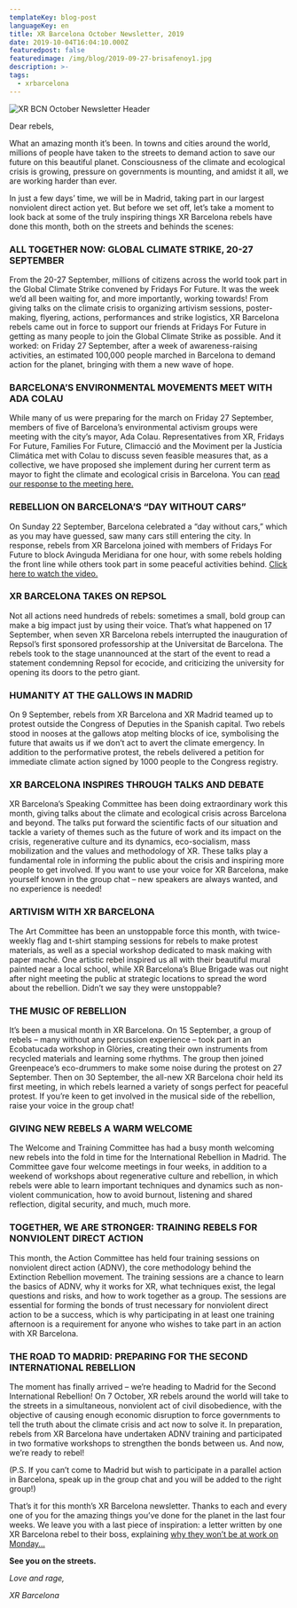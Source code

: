 ```yaml
---
templateKey: blog-post
languageKey: en
title: XR Barcelona October Newsletter, 2019
date: 2019-10-04T16:04:10.000Z
featuredpost: false
featuredimage: /img/blog/2019-09-27-brisafenoy1.jpg
description: >-
tags:
  - xrbarcelona
---
```


![XR BCN October Newsletter Header](2019-10-04-October-Header-ENG.jpg)

Dear rebels, 

What an amazing month it’s been. In towns and cities around the world, millions of people have taken to the streets to demand action to save our future on this beautiful planet. Consciousness of the climate and ecological crisis is growing, pressure on governments is mounting, and amidst it all, we are working harder than ever. 

In just a few days’ time, we will be in Madrid, taking part in our largest nonviolent direct action yet. But before we set off, let’s take a moment to look back at some of the truly inspiring things XR Barcelona rebels have done this month, both on the streets and behinds the scenes: 

### ALL TOGETHER NOW: GLOBAL CLIMATE STRIKE, 20-27 SEPTEMBER

From the 20-27 September, millions of citizens across the world took part in the Global Climate Strike convened by Fridays For Future. It was the week we’d all been waiting for, and more importantly, working towards! From giving talks on the climate crisis to organizing artivism sessions, poster-making, flyering, actions, performances and strike logistics, XR Barcelona rebels came out in force to support our friends at Fridays For Future in getting as many people to join the Global Climate Strike as possible. And it worked: on Friday 27 September, after a week of awareness-raising activities, an estimated 100,000 people marched in Barcelona to demand action for the planet, bringing with them a new wave of hope.

### BARCELONA’S ENVIRONMENTAL MOVEMENTS MEET WITH ADA COLAU

While many of us were preparing for the march on Friday 27 September, members of five of Barcelona’s environmental activism groups were meeting with the city’s mayor, Ada Colau. Representatives from XR, Fridays For Future, Families For Future, Climacció and the Moviment per la Justícia Climática met with Colau to discuss seven feasible measures that, as a collective, we have proposed she implement during her current term as mayor to fight the climate and ecological crisis in Barcelona. You can [read our response to the meeting here.](https://xrbarcelona.org/en/blog/2019-10-03-meeting-evaluation-ada-colau/)

### REBELLION ON BARCELONA’S “DAY WITHOUT CARS”

On Sunday 22 September, Barcelona celebrated a “day without cars,” which as you may have guessed, saw many cars still entering the city. In response, rebels from XR Barcelona joined with members of Fridays For Future to block Avinguda Meridiana for one hour, with some rebels holding the front line while others took part in some peaceful activities behind. [Click here to watch the video.](https://www.ccma.cat/tv3/alacarta/telenoticies/accio-alternativa-de-fridays-for-future-en-el-dia-sense-cotxes-a-barcelona/video/5922894/)

### XR BARCELONA TAKES ON REPSOL

Not all actions need hundreds of rebels: sometimes a small, bold group can make a big impact just by using their voice. That’s what happened on 17 September, when seven XR Barcelona rebels interrupted the inauguration of Repsol’s first sponsored professorship at the Universitat de Barcelona. The rebels took to the stage unannounced at the start of the event to read a statement condemning Repsol for ecocide, and criticizing the university for opening its doors to the petro giant. 

### HUMANITY AT THE GALLOWS IN MADRID

On 9 September, rebels from XR Barcelona and XR Madrid teamed up to protest outside the Congress of Deputies in the Spanish capital. Two rebels stood in nooses at the gallows atop melting blocks of ice, symbolising the future that awaits us if we don’t act to avert the climate emergency. In addition to the performative protest, the rebels delivered a petition for immediate climate action signed by 1000 people to the Congress registry. 

### XR BARCELONA INSPIRES THROUGH TALKS AND DEBATE

XR Barcelona’s Speaking Committee has been doing extraordinary work this month, giving talks about the climate and ecological crisis across Barcelona and beyond. The talks put forward the scientific facts of our situation and tackle a variety of themes such as the future of work and its impact on the crisis, regenerative culture and its dynamics, eco-socialism, mass mobilization and the values and methodology of XR. These talks play a fundamental role in informing the public about the crisis and inspiring more people to get involved. If you want to use your voice for XR Barcelona, make yourself known in the group chat – new speakers are always wanted, and no experience is needed!

### ARTIVISM WITH XR BARCELONA

The Art Committee has been an unstoppable force this month, with twice-weekly flag and t-shirt stamping sessions for rebels to make protest materials, as well as a special workshop dedicated to mask making with paper maché. One artistic rebel inspired us all with their beautiful mural painted near a local school, while XR Barcelona’s Blue Brigade was out night after night meeting the public at strategic locations to spread the word about the rebellion. Didn’t we say they were unstoppable?  

### THE MUSIC OF REBELLION

It’s been a musical month in XR Barcelona. On 15 September, a group of rebels – many without any percussion experience – took part in an Ecobatucada workshop in Glòries, creating their own instruments from recycled materials and learning some rhythms. The group then joined Greenpeace’s eco-drummers to make some noise during the protest on 27 September. Then on 30 September, the all-new XR Barcelona choir held its first meeting, in which rebels learned a variety of songs perfect for peaceful protest. If you’re keen to get involved in the musical side of the rebellion, raise your voice in the group chat! 

### GIVING NEW REBELS A WARM WELCOME

The Welcome and Training Committee has had a busy month welcoming new rebels into the fold in time for the International Rebellion in Madrid. The Committee gave four welcome meetings in four weeks, in addition to a weekend of workshops about regenerative culture and rebellion, in which rebels were able to learn important techniques and dynamics such as non-violent communication, how to avoid burnout, listening and shared reflection, digital security, and much, much more. 

### TOGETHER, WE ARE STRONGER: TRAINING REBELS FOR NONVIOLENT DIRECT ACTION

This month, the Action Committee has held four training sessions on nonviolent direct action (ADNV), the core methodology behind the Extinction Rebellion movement. The training sessions are a chance to learn the basics of ADNV, why it works for XR, what techniques exist, the legal questions and risks, and how to work together as a group. The sessions are essential for forming the bonds of trust necessary for nonviolent direct action to be a success, which is why participating in at least one training afternoon is a requirement for anyone who wishes to take part in an action with XR Barcelona. 

### THE ROAD TO MADRID: PREPARING FOR THE SECOND INTERNATIONAL REBELLION

The moment has finally arrived – we’re heading to Madrid for the Second International Rebellion! On 7 October, XR rebels around the world will take to the streets in a simultaneous, nonviolent act of civil disobedience, with the objective of causing enough economic disruption to force governments to tell the truth about the climate crisis and act now to solve it. In preparation, rebels from XR Barcelona have undertaken ADNV training and participated in two formative workshops to strengthen the bonds between us. And now, we’re ready to rebel!

(P.S. If you can’t come to Madrid but wish to participate in a parallel action in Barcelona, speak up in the group chat and you will be added to the right group!)


That’s it for this month’s XR Barcelona newsletter. Thanks to each and every one of you for the amazing things you’ve done for the planet in the last four weeks. We leave you with a last piece of inspiration: a letter written by one XR Barcelona rebel to their boss, explaining [why they won’t be at work on Monday…](https://xrbarcelona.org/en/blog/2019-09-29-a-message-of-rebellion/)

**See you on the streets.** 

*Love and rage,* 

*XR Barcelona*
